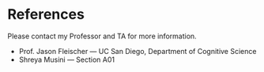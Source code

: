 # References

Please contact my Professor and TA for more information.

- Prof. Jason Fleischer — UC San Diego, Department of Cognitive Science  
- Shreya Musini — Section A01
